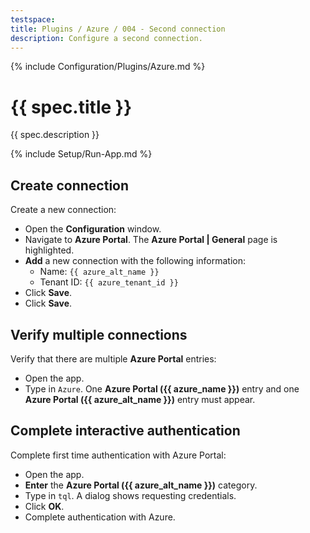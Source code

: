 ```yaml
---
testspace:
title: Plugins / Azure / 004 - Second connection
description: Configure a second connection.
---
```


{% include Configuration/Plugins/Azure.md %}

# {{ spec.title }}

{{ spec.description }}

{% include Setup/Run-App.md %}

## Create connection

Create a new connection:

- Open the **Configuration** window.
- Navigate to **Azure Portal**. The **Azure Portal | General** page is highlighted.
- **Add** a new connection with the following information:
  - Name: `{{ azure_alt_name }}`
  - Tenant ID: `{{ azure_tenant_id }}`
- Click **Save**.
- Click **Save**.

## Verify multiple connections

Verify that there are multiple **Azure Portal** entries:

- Open the app.
- Type in `Azure`. One **Azure Portal ({{ azure_name }})** entry and one **Azure Portal ({{ azure_alt_name }})** entry must appear.

## Complete interactive authentication

Complete first time authentication with Azure Portal:

- Open the app.
- **Enter** the **Azure Portal ({{ azure_alt_name }})** category.
- Type in `tql`. A dialog shows requesting credentials.
- Click **OK**.
- Complete authentication with Azure.
